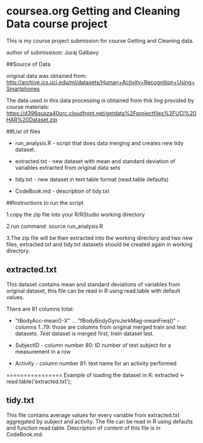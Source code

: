 coursea.org Getting and Cleaning Data course project
=============

This is my course project submission for course Getting and Cleaning data.

author of submissison: Juraj Galbavy

##Source of Data

original data was obtained from:
http://archive.ics.uci.edu/ml/datasets/Human+Activity+Recognition+Using+Smartphones 

The data used in this data processing is obtained from thik ling provided by course materials:
https://d396qusza40orc.cloudfront.net/getdata%2Fprojectfiles%2FUCI%20HAR%20Dataset.zip

##List of files

- run_analysis.R - script that does data merging and creates new tidy dataset.

- extracted.txt - new dataset with mean and standard deviation of variables extracted from original data sets

- tidy.txt - new dataset in text table format (read.table defaults)

- CodeBook.md - description of tidy.txt

##Instructions to run the script

1.copy the zip file into your R/RStudio working directory

2.run command: source run_analysis.R

3.The zip file will be then extracted into the working directory and two new files, extracted.txt and tidy.txt datasets should be created again in working directory.

## extracted.txt
This dataset contains mean and standard deviations of variables from original
dataset, this file can be read in R using read.table with default values.

There are 81 columns total:
- "tBodyAcc-mean()-X" ... "fBodyBodyGyroJerkMag-meanFreq()" - columns 1..79: those are columns from original merged train and test datasets. *Test* dataset is merged first, *train* dataset last.

- SubjectID - column number 80: ID number of test subject for a measurement in a row

- Activity - column number 81: text name for an activity performed

================
Example of loading the dataset in R: extracted <- read.table('extracted.txt');


## tidy.txt
This file contains average values for every variable from extracted.txt aggregated by subject
and activity. The file can be read in R using defaults and function read.table.
Description of content of this file is in CodeBook.md.